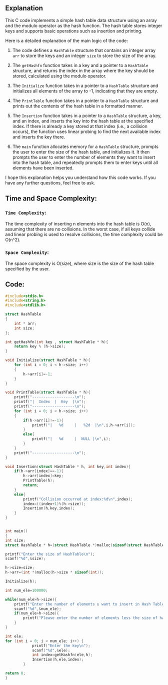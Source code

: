 ## Explanation
This C code implements a simple hash table data structure using an array and the modulo operator as the hash function. The hash table stores integer keys and supports basic operations such as insertion and printing.

Here is a detailed explanation of the main logic of the code:

1. The code defines a `HashTable` structure that contains an integer array `arr` to store the keys and an integer `size` to store the size of the array.

2. The `getHashfn` function takes in a key and a pointer to a `HashTable` structure, and returns the index in the array where the key should be stored, calculated using the modulo operator.

3. The `Initialize` function takes in a pointer to a `HashTable` structure and initializes all elements of the array to -1, indicating that they are empty.

4. The `PrintTable` function takes in a pointer to a `HashTable` structure and prints out the contents of the hash table in a formatted manner.

5. The `Insertion` function takes in a pointer to a `HashTable` structure, a key, and an index, and inserts the key into the hash table at the specified index. If there is already a key stored at that index (i.e., a collision occurs), the function uses linear probing to find the next available index and inserts the key there.

6. The `main` function allocates memory for a `HashTable` structure, prompts the user to enter the size of the hash table, and initializes it. It then prompts the user to enter the number of elements they want to insert into the hash table, and repeatedly prompts them to enter keys until all elements have been inserted.

I hope this explanation helps you understand how this code works. If you have any further questions, feel free to ask.

## Time and Space Complexity:
### `Time Complexity`:
The time complexity of inserting n elements into the hash table is O(n), assuming that there are no collisions. In the worst case, if all keys collide and linear probing is used to resolve collisions, the time complexity could be O(n^2).

### `Space Complexity`:
The space complexity is O(size), where size is the size of the hash table specified by the user.

## Code:
```c
#include<stdio.h>
#include<string.h>
#include<stdlib.h>

struct HashTable
{
    int * arr;
    int size;
};

int getHashfn(int key , struct HashTable * h){
    return key % (h->size);
}

void Initialize(struct HashTable * h){
    for (int i = 0; i < h->size; i++)
    {
        h->arr[i]=-1;
    }
}

void PrintTable(struct HashTable * h){
    printf("-------------------\n");
    printf("|  Index  |  Key  |\n");
    printf("-------------------\n");
    for (int i = 0; i < h->size; i++)
    {
        if(h->arr[i]!=-1){
            printf("|   %d     |   %2d  |\n",i,h->arr[i]);
        }
        else{
            printf("|   %d     |  NULL |\n",i);
        }
    }
    printf("-------------------\n");
}

void Insertion(struct HashTable * h, int key,int index){
    if(h->arr[index]==-1){
        h->arr[index]=key;
        PrintTable(h);
        return;
    }
    else{
        printf("Collision occurred at index:%d\n",index);
        index=((index+1)%(h->size));
        Insertion(h,key,index);
    }
}


int main()
{
int size;
struct HashTable * h=(struct HashTable *)malloc(sizeof(struct HashTable));

printf("Enter the size of HashTable\n");
scanf("%d",&size);

h->size=size;
h->arr=(int *)malloc(h->size * sizeof(int));

Initialize(h);

int num_ele=100000;

while(num_ele>h->size){
    printf("Enter the number of elements u want to insert in Hash Table\n");
    scanf("%d",&num_ele);
    if(num_ele>h->size){
        printf("Please enter the number of elements less the size of hash table\n");
    }
}

int ele;
for (int i = 0; i < num_ele; i++) {
            printf("Enter the key\n");
            scanf("%d",&ele);
            int index=getHashfn(ele,h);
            Insertion(h,ele,index);
        }   

return 0;
}
```
